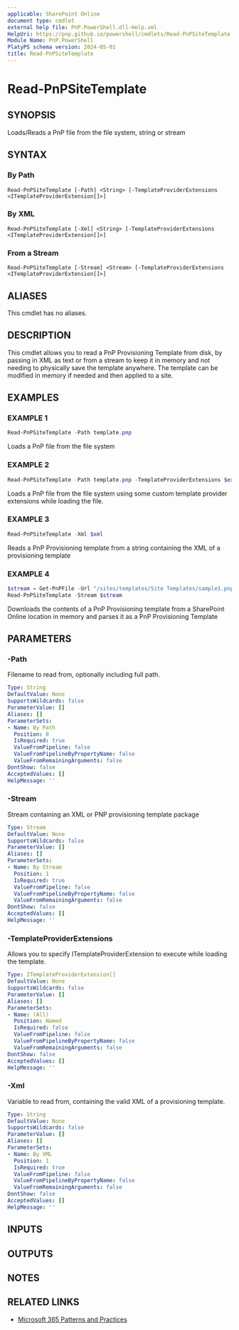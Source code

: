 ```yaml
---
applicable: SharePoint Online
document type: cmdlet
external help file: PnP.PowerShell.dll-Help.xml
HelpUri: https://pnp.github.io/powershell/cmdlets/Read-PnPSiteTemplate.html
Module Name: PnP.PowerShell
PlatyPS schema version: 2024-05-01
title: Read-PnPSiteTemplate
---
```


# Read-PnPSiteTemplate

## SYNOPSIS

Loads/Reads a PnP file from the file system, string or stream

## SYNTAX

### By Path

```
Read-PnPSiteTemplate [-Path] <String> [-TemplateProviderExtensions <ITemplateProviderExtension[]>]
```

### By XML

```
Read-PnPSiteTemplate [-Xml] <String> [-TemplateProviderExtensions <ITemplateProviderExtension[]>]
```

### From a Stream

```
Read-PnPSiteTemplate [-Stream] <Stream> [-TemplateProviderExtensions <ITemplateProviderExtension[]>]
```

## ALIASES

This cmdlet has no aliases.

## DESCRIPTION

This cmdlet allows you to read a PnP Provisioning Template from disk, by passing in XML as text or from a stream to keep it in memory and not needing to physically save the template anywhere. The template can be modified in memory if needed and then applied to a site.

## EXAMPLES

### EXAMPLE 1

```powershell
Read-PnPSiteTemplate -Path template.pnp
```

Loads a PnP file from the file system

### EXAMPLE 2

```powershell
Read-PnPSiteTemplate -Path template.pnp -TemplateProviderExtensions $extensions
```

Loads a PnP file from the file system using some custom template provider extensions while loading the file.

### EXAMPLE 3

```powershell
Read-PnPSiteTemplate -Xml $xml
```

Reads a PnP Provisioning template from a string containing the XML of a provisioning template

### EXAMPLE 4

```powershell
$stream = Get-PnPFile -Url "/sites/templates/Site Templates/sample1.pnp" -AsMemoryStream
Read-PnPSiteTemplate -Stream $stream
```

Downloads the contents of a PnP Provisioning template from a SharePoint Online location in memory and parses it as a PnP Provisioning Template

## PARAMETERS

### -Path

Filename to read from, optionally including full path.

```yaml
Type: String
DefaultValue: None
SupportsWildcards: false
ParameterValue: []
Aliases: []
ParameterSets:
- Name: By Path
  Position: 0
  IsRequired: true
  ValueFromPipeline: false
  ValueFromPipelineByPropertyName: false
  ValueFromRemainingArguments: false
DontShow: false
AcceptedValues: []
HelpMessage: ''
```

### -Stream

Stream containing an XML or PNP provisioning template package

```yaml
Type: Stream
DefaultValue: None
SupportsWildcards: false
ParameterValue: []
Aliases: []
ParameterSets:
- Name: By Stream
  Position: 1
  IsRequired: true
  ValueFromPipeline: false
  ValueFromPipelineByPropertyName: false
  ValueFromRemainingArguments: false
DontShow: false
AcceptedValues: []
HelpMessage: ''
```

### -TemplateProviderExtensions

Allows you to specify ITemplateProviderExtension to execute while loading the template.

```yaml
Type: ITemplateProviderExtension[]
DefaultValue: None
SupportsWildcards: false
ParameterValue: []
Aliases: []
ParameterSets:
- Name: (All)
  Position: Named
  IsRequired: false
  ValueFromPipeline: false
  ValueFromPipelineByPropertyName: false
  ValueFromRemainingArguments: false
DontShow: false
AcceptedValues: []
HelpMessage: ''
```

### -Xml

Variable to read from, containing the valid XML of a provisioning template.

```yaml
Type: String
DefaultValue: None
SupportsWildcards: false
ParameterValue: []
Aliases: []
ParameterSets:
- Name: By XML
  Position: 1
  IsRequired: true
  ValueFromPipeline: false
  ValueFromPipelineByPropertyName: false
  ValueFromRemainingArguments: false
DontShow: false
AcceptedValues: []
HelpMessage: ''
```

## INPUTS

## OUTPUTS

## NOTES

## RELATED LINKS

- [Microsoft 365 Patterns and Practices](https://aka.ms/m365pnp)

